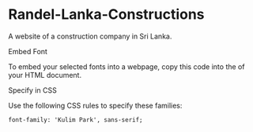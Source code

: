 # Randel-Lanka-Constructions
A website of a construction company in Sri Lanka.


Embed Font

To embed your selected fonts into a webpage, copy this code into the <head> of your HTML document.

  
<link href="https://fonts.googleapis.com/css?family=Kulim+Park&display=swap" rel="stylesheet">

Specify in CSS

Use the following CSS rules to specify these families:

    font-family: 'Kulim Park', sans-serif;


